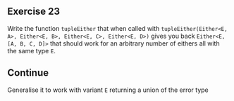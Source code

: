 ## Exercise 23

Write the function `tupleEither` that when called with `tupleEither(Either<E, A>, Either<E, B>, Either<E, C>, Either<E, D>)` gives you back `Either<E, [A, B, C, D]>` that should work for an arbitrary number of eithers all with the same type `E`.

## Continue

Generalise it to work with variant `E` returning a union of the error type
